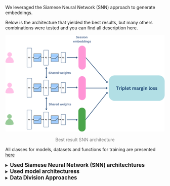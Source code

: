 We leveraged the Siamese Neural Network (SNN) approach to generate embeddings.


Below is the architecture that yielded the best results, but many others combinations were tested and you can find all description here.

<div align="center">
    <img src="../docs/images/Final_SNN_architecture.png" alt="Best result SNN architecture" width="700"/>
    <p style="color: #808080;">Best result SNN architecture</p>
</div>


All classes for models, datasets and functions for training are presented [here](siamese_nn_utils.py)

<details><summary><b><big>Used Siamese Neural Network (SNN) architechtures</big></b></summary>

While training the model we tried SNN for pairs and for triplets. 

1. SNN for pairs:

<div align="center">
    <img src="../docs/images/SNN_pairs.png" alt="SNN pairs" width="700"/>
    <p style="color: #808080;">SNN architecture for pairs</p>
</div>

Used losses for training:
**Contrastive loss based on Euclidean distance**:

*L =  y * D² + (1 - y) * max(0, m — D)²*


*D* = Euclidean distance

**Contrastive loss based on Cosine Similarity**

*L = y * CD² + (1 - y) * max(0, m — CD)²*

*CD = 1 - cosine_similarity*


*m* - margin
*y = 1* for similar pairs
*y = 0* for dissimilar pairs

2. SNN for triplets:

<div align="center">
    <img src="../docs/images/SNN_triplets.png" alt="SNN triplets" width="700"/>
    <p style="color: #808080;">SNN architecture for triplets</p>
</div>

**Triplet Margin Loss**:
*L(a, p, n) = max{d(ai, pi) - d(ai, ni) + m, 0}*

*a* - anchor session
*p* - positive example - a session from a similar user
*n* - negative example - a session from a different user

*m* - margin
*d* - Euclidean distance
</details>

<details><summary><b><big>Used model architecturess</big></b></summary>

1. TabNet

2. 3 fully connected layers with ReLU activation function

<div align="center">
    <img src="../docs/images/3_layers_with_relu.png" alt="3 fc with relu" width="400"/>
    <p style="color: #808080;">3 fully connected layers with ReLU</p>
</div>


3. 3 fully connected layers with Sigmoid

4. 4 fully connected layers
</details>


<details><summary><b><big>Data Division Approaches
</big></b></summary>

We employed different strategies for splitting our data into training, testing, and validation sets.

1st

<div align="center">
    <img src="../docs/images/test_train_val_1.png" alt="Data division 1st" width="700"/>
    <p style="color: #808080;">Data division by users</p>
</div>


2nd

<div align="center">
    <img src="../docs/images/test_train_val_2.png" alt="Data division 1st" width="700"/>
    <p style="color: #808080;">Train, test and validation sets contain sessions from the same users</p>
</div>
</details>

